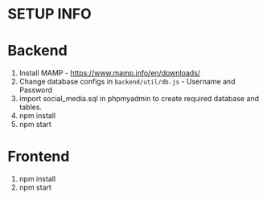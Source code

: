 # SETUP INFO

# Backend

1. Install MAMP - https://www.mamp.info/en/downloads/
2. Change database configs in `backend/util/db.js` - Username and Password
3. import social_media.sql in phpmyadmin to create required database and tables.
3. npm install
4. npm start

# Frontend

1. npm install 
2. npm start

